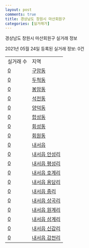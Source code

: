 ```yaml
---
layout: post
comments: true
title: 경상남도 창원시 마산회원구
categories: [실거래가]
---
```


경상남도 창원시 마산회원구 실거래 정보

2021년 05월 24일 등록된 실거래 정보: 0건


<table>
  <tr>
    <td>실거래 수</td>
    <td>지역</td>
  </tr>

  
  <tr>
    <td><a href="4812710100.html">0</a></td>
    <td><a href="4812710100.html">구암동</a></td>
  </tr>
    

  <tr>
    <td><a href="4812710200.html">0</a></td>
    <td><a href="4812710200.html">두척동</a></td>
  </tr>
    

  <tr>
    <td><a href="4812710300.html">0</a></td>
    <td><a href="4812710300.html">봉암동</a></td>
  </tr>
    

  <tr>
    <td><a href="4812710400.html">0</a></td>
    <td><a href="4812710400.html">석전동</a></td>
  </tr>
    

  <tr>
    <td><a href="4812710500.html">0</a></td>
    <td><a href="4812710500.html">양덕동</a></td>
  </tr>
    

  <tr>
    <td><a href="4812710600.html">0</a></td>
    <td><a href="4812710600.html">합성동</a></td>
  </tr>
    

  <tr>
    <td><a href="4812710700.html">0</a></td>
    <td><a href="4812710700.html">회성동</a></td>
  </tr>
    

  <tr>
    <td><a href="4812710800.html">0</a></td>
    <td><a href="4812710800.html">회원동</a></td>
  </tr>
    

  <tr>
    <td><a href="4812725000.html">0</a></td>
    <td><a href="4812725000.html">내서읍</a></td>
  </tr>
    

  <tr>
    <td><a href="4812725021.html">0</a></td>
    <td><a href="4812725021.html">내서읍 안성리</a></td>
  </tr>
    

  <tr>
    <td><a href="4812725022.html">0</a></td>
    <td><a href="4812725022.html">내서읍 평성리</a></td>
  </tr>
    

  <tr>
    <td><a href="4812725023.html">0</a></td>
    <td><a href="4812725023.html">내서읍 호계리</a></td>
  </tr>
    

  <tr>
    <td><a href="4812725024.html">0</a></td>
    <td><a href="4812725024.html">내서읍 용담리</a></td>
  </tr>
    

  <tr>
    <td><a href="4812725025.html">0</a></td>
    <td><a href="4812725025.html">내서읍 중리</a></td>
  </tr>
    

  <tr>
    <td><a href="4812725026.html">0</a></td>
    <td><a href="4812725026.html">내서읍 상곡리</a></td>
  </tr>
    

  <tr>
    <td><a href="4812725027.html">0</a></td>
    <td><a href="4812725027.html">내서읍 원계리</a></td>
  </tr>
    

  <tr>
    <td><a href="4812725028.html">0</a></td>
    <td><a href="4812725028.html">내서읍 삼계리</a></td>
  </tr>
    

  <tr>
    <td><a href="4812725029.html">0</a></td>
    <td><a href="4812725029.html">내서읍 신감리</a></td>
  </tr>
    

  <tr>
    <td><a href="4812725030.html">0</a></td>
    <td><a href="4812725030.html">내서읍 감천리</a></td>
  </tr>
    


</table>
    